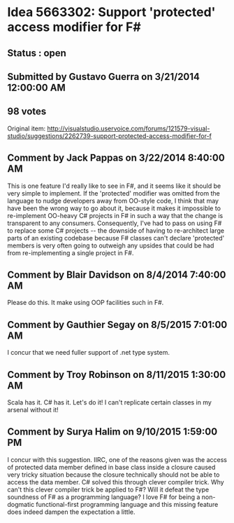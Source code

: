 # Idea 5663302: Support 'protected' access modifier for F# #

## Status : open

## Submitted by Gustavo Guerra on 3/21/2014 12:00:00 AM

## 98 votes

Original item: http://visualstudio.uservoice.com/forums/121579-visual-studio/suggestions/2262739-support-protected-access-modifier-for-f


## Comment by Jack Pappas on 3/22/2014 8:40:00 AM

This is one feature I'd really like to see in F#, and it seems like it should be very simple to implement. If the 'protected' modifier was omitted from the language to nudge developers away from OO-style code, I think that may have been the wrong way to go about it, because it makes it impossible to re-implement OO-heavy C# projects in F# in such a way that the change is transparent to any consumers. Consequently, I've had to pass on using F# to replace some C# projects -- the downside of having to re-architect large parts of an existing codebase because F# classes can't declare 'protected' members is very often going to outweigh any upsides that could be had from re-implementing a single project in F#.

## Comment by Blair Davidson on 8/4/2014 7:40:00 AM

Please do this. It make using OOP facilities such in F#.

## Comment by Gauthier Segay on 8/5/2015 7:01:00 AM

I concur that we need fuller support of .net type system.

## Comment by Troy Robinson on 8/11/2015 1:30:00 AM

Scala has it. C# has it. Let's do it! I can't replicate certain classes in my arsenal without it!

## Comment by Surya Halim on 9/10/2015 1:59:00 PM

I concur with this suggestion. IIRC, one of the reasons given was the access of protected data member defined in base class inside a closure caused very tricky situation because the closure technically should not be able to access the data member. C# solved this through clever compiler trick. Why can't this clever compiler trick be applied to F#? Will it defeat the type soundness of F# as a programming language?
I love F# for being a non-dogmatic functional-first programming language and this missing feature does indeed dampen the expectation a little.
